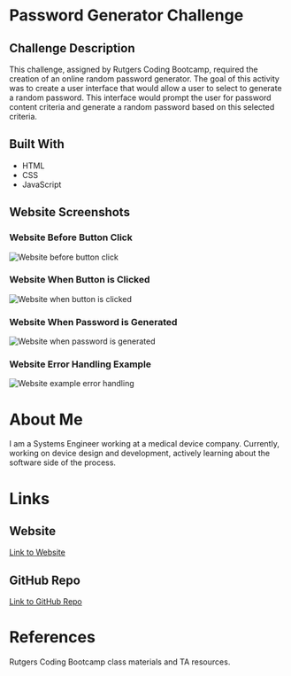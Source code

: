 # Password Generator Challenge

## Challenge Description
This challenge, assigned by Rutgers Coding Bootcamp, required the creation of an online random password generator. The goal of this activity was to create a user interface that would allow a user to select to generate a random password. This interface would prompt the user for password content criteria and generate a random password based on this selected criteria.

## Built With
* HTML
* CSS
* JavaScript

## Website Screenshots
### Website Before Button Click
![Website before button click](https://user-images.githubusercontent.com/81491306/117548345-8142e480-b002-11eb-966d-6f2e048ba1fb.JPG)

### Website When Button is Clicked
![Website when button is clicked](https://user-images.githubusercontent.com/81491306/117548377-b3ecdd00-b002-11eb-8bcc-65985969af22.JPG)

### Website When Password is Generated
![Website when password is generated](https://user-images.githubusercontent.com/81491306/117548368-a9cade80-b002-11eb-9851-b7f96a77e04c.JPG)

### Website Error Handling Example
![Website example error handling](https://user-images.githubusercontent.com/81491306/117548358-961f7800-b002-11eb-9a9c-7110bdfd8bfc.JPG)

# About Me
I am a Systems Engineer working at a medical device company. Currently, working on device design and development, actively learning about the software side of the process.

# Links
## Website
[Link to Website](https://lchinquee.github.io/backbones/)

## GitHub Repo
[Link to GitHub Repo](https://github.com/lchinquee/backbones)

# References
Rutgers Coding Bootcamp class materials and TA resources.